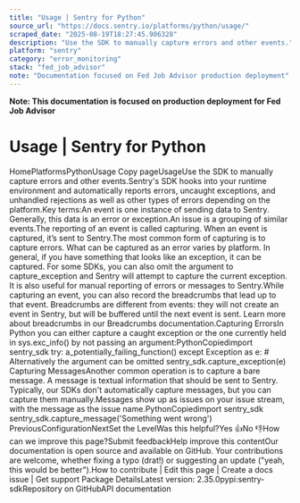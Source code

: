 ```yaml
---
title: "Usage | Sentry for Python"
source_url: "https://docs.sentry.io/platforms/python/usage/"
scraped_date: "2025-08-19T18:27:45.906328"
description: "Use the SDK to manually capture errors and other events."
platform: "sentry"
category: "error_monitoring"
stack: "fed_job_advisor"
note: "Documentation focused on Fed Job Advisor production deployment"
---
```

**Note: This documentation is focused on production deployment for Fed Job Advisor**

# Usage | Sentry for Python

HomePlatformsPythonUsage Copy pageUsageUse the SDK to manually capture errors and other events.Sentry's SDK hooks into your runtime environment and automatically reports errors, uncaught exceptions, and unhandled rejections as well as other types of errors depending on the platform.Key terms:An event is one instance of sending data to Sentry. Generally, this data is an error or exception.An issue is a grouping of similar events.The reporting of an event is called capturing. When an event is captured, it’s sent to Sentry.The most common form of capturing is to capture errors. What can be captured as an error varies by platform. In general, if you have something that looks like an exception, it can be captured. For some SDKs, you can also omit the argument to capture_exception and Sentry will attempt to capture the current exception. It is also useful for manual reporting of errors or messages to Sentry.While capturing an event, you can also record the breadcrumbs that lead up to that event. Breadcrumbs are different from events: they will not create an event in Sentry, but will be buffered until the next event is sent. Learn more about breadcrumbs in our Breadcrumbs documentation.Capturing ErrorsIn Python you can either capture a caught exception or the one currently held in sys.exc_info() by not passing an argument:PythonCopiedimport sentry_sdk try: a_potentially_failing_function() except Exception as e: # Alternatively the argument can be omitted sentry_sdk.capture_exception(e) Capturing MessagesAnother common operation is to capture a bare message. A message is textual information that should be sent to Sentry. Typically, our SDKs don't automatically capture messages, but you can capture them manually.Messages show up as issues on your issue stream, with the message as the issue name.PythonCopiedimport sentry_sdk sentry_sdk.capture_message('Something went wrong') PreviousConfigurationNextSet the LevelWas this helpful?Yes 👍No 👎How can we improve this page?Submit feedbackHelp improve this contentOur documentation is open source and available on GitHub. Your contributions are welcome, whether fixing a typo (drat!) or suggesting an update ("yeah, this would be better").How to contribute | Edit this page | Create a docs issue | Get support Package DetailsLatest version: 2.35.0pypi:sentry-sdkRepository on GitHubAPI documentation
